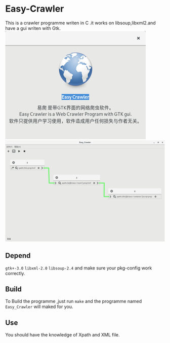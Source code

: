Easy-Crawler
============
This is a crawler programme writen in C .it works on libsoup,libxml2.and have a gui writen with Gtk.
![](https://github.com/macos2/Easy-Crawler/blob/master/about.png)
![](https://github.com/macos2/Easy-Crawler/blob/master/screen%20shoot.png)

Depend
------
`gtk+-3.0` `libxml-2.0` `libsoup-2.4`
and make sure your pkg-config work correctly.

Build
-----
To Build the programme ,just run `make` and the programme named `Easy_Crawler` will maked for you.

Use
-----
You should have the knowledge of Xpath and XML file.


